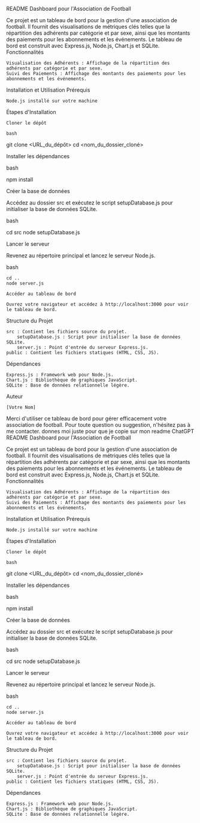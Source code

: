 README
Dashboard pour l'Association de Football

Ce projet est un tableau de bord pour la gestion d'une association de football. Il fournit des visualisations de métriques clés telles que la répartition des adhérents par catégorie et par sexe, ainsi que les montants des paiements pour les abonnements et les événements. Le tableau de bord est construit avec Express.js, Node.js, Chart.js et SQLite.
Fonctionnalités

    Visualisation des Adhérents : Affichage de la répartition des adhérents par catégorie et par sexe.
    Suivi des Paiements : Affichage des montants des paiements pour les abonnements et les événements.

Installation et Utilisation
Prérequis

    Node.js installé sur votre machine

Étapes d'Installation

    Cloner le dépôt

    bash

git clone <URL_du_dépôt>
cd <nom_du_dossier_cloné>

Installer les dépendances

bash

npm install

Créer la base de données

Accédez au dossier src et exécutez le script setupDatabase.js pour initialiser la base de données SQLite.

bash

cd src
node setupDatabase.js

Lancer le serveur

Revenez au répertoire principal et lancez le serveur Node.js.

bash

    cd ..
    node server.js

    Accéder au tableau de bord

    Ouvrez votre navigateur et accédez à http://localhost:3000 pour voir le tableau de bord.

Structure du Projet

    src : Contient les fichiers source du projet.
        setupDatabase.js : Script pour initialiser la base de données SQLite.
        server.js : Point d'entrée du serveur Express.js.
    public : Contient les fichiers statiques (HTML, CSS, JS).

Dépendances

    Express.js : Framework web pour Node.js.
    Chart.js : Bibliothèque de graphiques JavaScript.
    SQLite : Base de données relationnelle légère.

Auteur

    [Votre Nom]

Merci d'utiliser ce tableau de bord pour gérer efficacement votre association de football. Pour toute question ou suggestion, n'hésitez pas à me contacter.
donnes moi juste pour que je copie sur mon readme 
ChatGPT
README
Dashboard pour l'Association de Football

Ce projet est un tableau de bord pour la gestion d'une association de football. Il fournit des visualisations de métriques clés telles que la répartition des adhérents par catégorie et par sexe, ainsi que les montants des paiements pour les abonnements et les événements. Le tableau de bord est construit avec Express.js, Node.js, Chart.js et SQLite.
Fonctionnalités

    Visualisation des Adhérents : Affichage de la répartition des adhérents par catégorie et par sexe.
    Suivi des Paiements : Affichage des montants des paiements pour les abonnements et les événements.

Installation et Utilisation
Prérequis

    Node.js installé sur votre machine

Étapes d'Installation

    Cloner le dépôt

    bash

git clone <URL_du_dépôt>
cd <nom_du_dossier_cloné>

Installer les dépendances

bash

npm install

Créer la base de données

Accédez au dossier src et exécutez le script setupDatabase.js pour initialiser la base de données SQLite.

bash

cd src
node setupDatabase.js

Lancer le serveur

Revenez au répertoire principal et lancez le serveur Node.js.

bash

    cd ..
    node server.js

    Accéder au tableau de bord

    Ouvrez votre navigateur et accédez à http://localhost:3000 pour voir le tableau de bord.

Structure du Projet

    src : Contient les fichiers source du projet.
        setupDatabase.js : Script pour initialiser la base de données SQLite.
        server.js : Point d'entrée du serveur Express.js.
    public : Contient les fichiers statiques (HTML, CSS, JS).

Dépendances

    Express.js : Framework web pour Node.js.
    Chart.js : Bibliothèque de graphiques JavaScript.
    SQLite : Base de données relationnelle légère.

